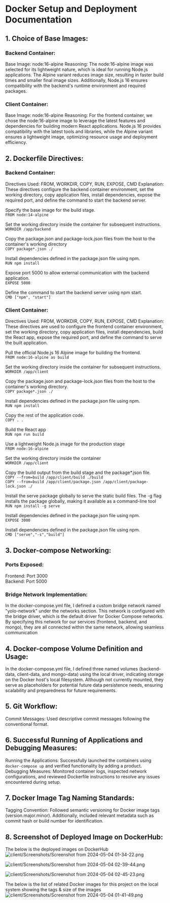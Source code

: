 # Docker Setup and Deployment Documentation
## 1. Choice of Base Images:
### Backend Container:
Base Image: node:16-alpine
Reasoning: The node:16-alpine image was selected for its lightweight nature, which is ideal for running Node.js applications. The Alpine variant reduces image size, resulting in faster build times and smaller final image sizes. Additionally, Node.js 16 ensures compatibility with the backend's runtime environment and required packages.
        
### Client Container:
Base Image: node:16-alpine
Reasoning: For the frontend container, we chose the node:16-alpine image to leverage the latest features and dependencies for building modern React applications. Node.js 16 provides compatibility with the latest tools and libraries, while the Alpine variant ensures a lightweight image, optimizing resource usage and deployment efficiency.

## 2. Dockerfile Directives:
### Backend Container:
Directives Used: FROM, WORKDIR, COPY, RUN, EXPOSE, CMD
Explanation: These directives configure the backend container environment, set the working directory, copy application files, install dependencies, expose the required port, and define the command to start the backend server.

Specify the base image for the build stage.<br />
 ```FROM node:14-alpine```

Set the working directory inside the container for subsequent instructions.<br />
 ```WORKDIR /app/backend```

Copy the package.json and package-lock.json files from the host to the container's working directory<br />
 ```COPY package*.json ./```

Install dependencies defined in the package.json file using npm.<br />
 ```RUN npm install```

Expose port 5000 to allow external communication with the backend application.<br />
 ```EXPOSE 5000```

Define the command to start the backend server using npm start.<br />
 ```CMD ["npm", "start"]```

### Client Container:
Directives Used: FROM, WORKDIR, COPY, RUN, EXPOSE, CMD
Explanation: These directives are used to configure the frontend container environment, set the working directory, copy application files, install dependencies, build the React app, expose the required port, and define the command to serve the built application.

Pull the official Node.js 16 Alpine image for building the frontend.<br />
 ```FROM node:16-alpine as build```

Set the working directory inside the container for subsequent instructions.<br />
 ```WORKDIR /app/client```

Copy the package.json and package-lock.json files from the host to the container's working directory.<br />
 ```COPY package*.json ./```

Install dependencies defined in the package.json file using npm.<br />
 ```RUN npm install```
 
Copy the rest of the application code.<br />
 ```COPY . .```

Build the React app<br />
 ```RUN npm run build```

Use a lightweight Node.js image for the production stage<br />
 ```FROM node:16-alpine```

Set the working directory inside the container<br />
 ```WORKDIR /app/client```

Copy the build output from the build stage and the package*.json file.<br />
 ```COPY --from=build /app/client/build ./build```<br />
 ```COPY --from=build /app/client/package.json /app/client/package-lock.json ./```

Install the serve package globally to serve the static build files. The -g flag installs the package globally, making it available as a command-line tool<br />
```RUN npm install -g serve```

Install dependencies defined in the package.json file using npm.<br />
 ```EXPOSE 3000```

Install dependencies defined in the package.json file using npm.<br />
 ```CMD ["serve","-s","build"]```

## 3. Docker-compose Networking:
### Ports Exposed:
Frontend: Port 3000<br />
Backend: Port 5000

### Bridge Network Implementation: 
In the docker-compose.yml file, I defined a custom bridge network named "yolo-network" under the networks section. This network is configured with the bridge driver, which is the default driver for Docker Compose networks. By specifying this network for our services (frontend, backend, and mongo), they are all connected within the same network, allowing seamless communication

## 4. Docker-compose Volume Definition and Usage:
In the docker-compose.yml file, I defined three named volumes (backend-data, client-data, and mongo-data) using the local driver, indicating storage on the Docker host's local filesystem. Although not currently mounted, they serve as placeholders for potential future data persistence needs, ensuring scalability and preparedness for future requirements.

## 5. Git Workflow:
Commit Messages: Used descriptive commit messages following the conventional format.

## 6. Successful Running of Applications and Debugging Measures:
Running the Applications: Successfully launched the containers using ```docker-compose up``` and verified functionality by adding a product.
Debugging Measures: Monitored container logs, inspected network configurations, and reviewed Dockerfile instructions to resolve any issues encountered during setup.

## 7. Docker Image Tag Naming Standards:
Tagging Convention: Followed semantic versioning for Docker image tags (version.major.minor). Additionally, included relevant metadata such as commit hash or build number for identification.

## 8. Screenshot of Deployed Image on DockerHub:
The below is the deployed images on DockerHub
![client/Screenshots/Screenshot from 2024-05-04 01-34-22.png](<client/Screenshots/Screenshot from 2024-05-04 01-34-22.png>)

![client/Screenshots/Screenshot from 2024-05-04 02-39-44.png](<client/Screenshots/Screenshot from 2024-05-04 02-39-44.png>)

![client/Screenshots/Screenshot from 2024-05-04 02-45-23.png](<client/Screenshots/Screenshot from 2024-05-04 02-45-23.png>)

The below is the list of related Docker images for this project on the local system showing the tags & size of the images
![client/Screenshots/Screenshot from 2024-05-04 01-41-49.png](<client/Screenshots/Screenshot from 2024-05-04 01-41-49.png>)